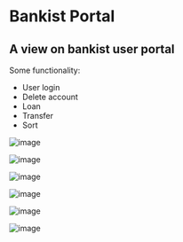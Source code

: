 # Bankist Portal

## A view on bankist user portal

Some functionality:

<ul> 
<li>User login
<li>Delete account
<li>Loan
<li>Transfer
<li>Sort
</ul>

 
![image](https://user-images.githubusercontent.com/18336854/154623255-0c1a6fbc-2f5b-41b8-a01a-f8b16fdaf997.png)

![image](https://user-images.githubusercontent.com/18336854/154623320-8c48ea23-5612-4f3f-b523-689a148c27c9.png)

![image](https://user-images.githubusercontent.com/18336854/154623363-39fd5a8e-0c19-46bb-bb2b-56b021f13717.png)

![image](https://user-images.githubusercontent.com/18336854/154623377-d55696e0-77fb-4bf7-894a-36b13b70c9c0.png)

![image](https://user-images.githubusercontent.com/18336854/154623403-dc89115c-d372-4815-b1c0-93d069a05887.png)

![image](https://user-images.githubusercontent.com/18336854/154623432-2bfbdc8c-7b4b-4820-bed1-dd252622cd81.png)

